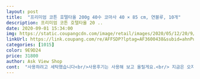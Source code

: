 ```yaml
---
layout: post 
title:  "프리미엄 코튼 호텔타올 200g 40수 코마사 40 × 85 cm, 연블루, 10개" 
description: 프리미엄 코튼 호텔타올 20 ..
date: 2020-09-01 15:34:00 
img: https://static.coupangcdn.com/image/retail/images/2020/05/12/20/9/383b50b3-04f1-4962-91d5-55de798ab071.jpg 
linkUrl: https://link.coupang.com/re/AFFSDP?lptag=AF3600438&subid=ahnPublicAsk&pageKey=1593355633&itemId=2722256871&vendorItemId=70712478470&traceid=V0-113-cf7f6828c802162e 
categories: [1015] 
color: 9E9D24 
price: 31800 
author: Ask View Shop 
cont:  "사용하려고 세탁했습니다<br/>사용후기는 사용해 보고 올릴게요.<br/> 지금은 오자마자 세탁하는 중이라서요<br/>색상은 배송온 쿠팡봉지에 있는 첫번째 사진이 가장 흡사하고요 아직 사용전이나 마르는데 시간이 많이 걸릴듯 하나 사용하기엔 흡수도 잘되고 좋을듯 싶네요 일푸러 흰수건은 한번 사용하면 누래지기에 색깔있는것으로 주문합니다<br/>실제 색은 사진 왼쪽부분과 같습니다.<br/><br/>연블루인데 화면처럼 진하진 않네요.<br/> 크기는 기존 집에 있는 것 보다 크고요 두께는  집에 있는 것보다 약간 두껍네요.<br/> 저는 호텔에 있는 좀 더 두꺼운 두께라고 생각했는데 그런것 같지는 않은듯 하네요.<br/><br/>지금 사용중인 수건 코사마 200g,40수인데 너무 만족스러워서 구입했는데 아직 세탁후 사용하지 않아서 모르겠네요,하지만 두툼한게 흡수력이 좋을것같아요.<br/><br/>집에 있는 수건과 넓이는 비슷하고 길이가 살짝 더 길며 빨래 건조대에 있는 서로 다른 수건과 비교할때 정말 도톰은 합니다.<br/><br/>" 
---
```

